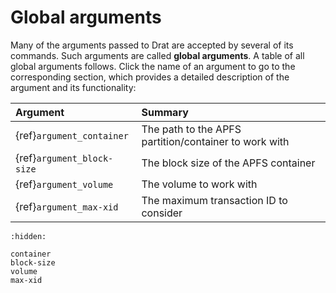 # Global arguments

Many of the arguments passed to Drat are accepted by several of its commands.
Such arguments are called **global arguments**. A table of all global arguments
follows. Click the name of an argument to go to the corresponding section,
which provides a detailed description of the argument and its functionality:

| Argument                    | Summary |
| :--                         | :-- |
| {ref}`argument_container`   | The path to the APFS partition/container to work with |
| {ref}`argument_block-size`  | The block size of the APFS container |
| {ref}`argument_volume`      | The volume to work with |
| {ref}`argument_max-xid`     | The maximum transaction ID to consider |

```{toctree}
:hidden:

container
block-size
volume
max-xid
````
